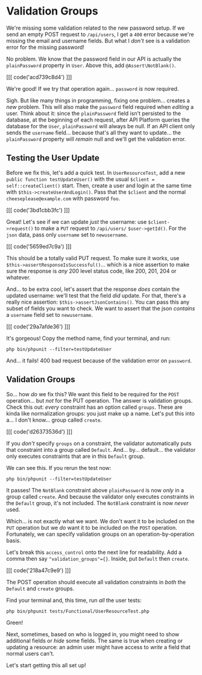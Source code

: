 # Validation Groups

We're missing some validation related to the new password setup. If we send an
empty POST request to `/api/users`, I get a `400` error because we're missing
the email and username fields. But what I *don't* see is a validation error for
the missing password!

No problem. We know that the password field in our API is actually the
`plainPassword` property in `User`. Above this, add `@Assert\NotBlank()`.

[[[ code('acd739c8d4') ]]]

We're good! If we try that operation again... `password` *is* now required.

Sigh. But like many things in programming, fixing one problem... creates a
*new* problem. This will also make the `password` field required when *editing* a
user. Think about it: since the `plainPassword` field isn't persisted to the database,
at the beginning of each request, after API Platform queries the database for the
`User`, `plainPassword` will always be null. If an API client only sends the
`username` field... because that's all they want to update... the `plainPassword`
property will *remain* null and we'll get the validation error.

## Testing the User Update

Before we fix this, let's add a quick test. In `UserResourceTest`, add a new
`public function testUpdateUser()` with the usual `$client = self::createClient()`
start. Then, create a user and login at the same time with
`$this->createUserAndLogin()`. Pass that the `$client` and the
normal `cheeseplease@example.com` with password `foo`.

[[[ code('3bd1cbb3fc') ]]]

Great! Let's see if we can update *just* the username: use `$client->request()`
to make a `PUT` request to `/api/users/` `$user->getId()`. For the `json` data,
pass only `username` set to `newusername`.

[[[ code('5659ed7c9a') ]]]

This should be a totally valid PUT request. To make sure it works, use
`$this->assertResponseIsSuccessful()`... which is a nice assertion to make sure
the response is *any* 200 level status code, like 200, 201, 204 or whatever.

And... to be extra cool, let's assert that the response *does* contain the updated
username: we'll test that the field *did* update. For that, there's a really nice
assertion: `$this->assertJsonContains()`. You can pass this any subset of fields you
want to check. We want to assert that the json *contains* a `username` field
set to `newusername`.

[[[ code('29a7afde36') ]]]

It's gorgeous! Copy the method name, find your terminal, and run:

```terminal
php bin/phpunit --filter=testUpdateUser
```

And... it fails! 400 bad request because of the validation error on `password`.

## Validation Groups

So... how *do* we fix this? We want this field to be required for the `POST`
operation... but *not* for the PUT operation. The answer is validation groups.
Check this out: *every* constraint has an option called `groups`. These are kinda
like normalization groups: you just make up a name. Let's put this into a... I
don't know... group called `create`.

[[[ code('d26373536d') ]]]

If you *don't* specify `groups` on a constraint, the validator automatically puts
that constraint into a group called `Default`. And... by... default... the validator
only executes constraints that are in this `Default` group.

We can see this. If you rerun the test now:

```terminal-silent
php bin/phpunit --filter=testUpdateUser
```

It passes! The `NotBlank` constraint above `plainPassword` is now *only* in a group
called `create`. And because the validator only executes constraints in the `Default`
group, it's not included. The `NotBlank` constraint is now *never* used.

Which... is not exactly what we want. We don't want it to be included on the
`PUT` operation but we *do* want it to be included on the `POST` operation.
Fortunately, we can specify validation groups on an operation-by-operation basis.

Let's break this `access_control` onto the next line for readability. Add a comma
then say `"validation_groups"={}`. Inside, put `Default` then `create`.

[[[ code('218a47c9e9') ]]]

The POST operation should execute all validation constraints in *both* the
`Default` and `create` groups.

Find your terminal and, this time, run *all* the user tests:

```terminal
php bin/phpunit tests/Functional/UserResourceTest.php
```

Green!

Next, sometimes, based on who is logged in, you might need to show additional fields
or *hide* some fields. The same is true when creating or updating a resource: an
admin user might have access to *write* a field that normal users can't.

Let's start getting this all set up!

